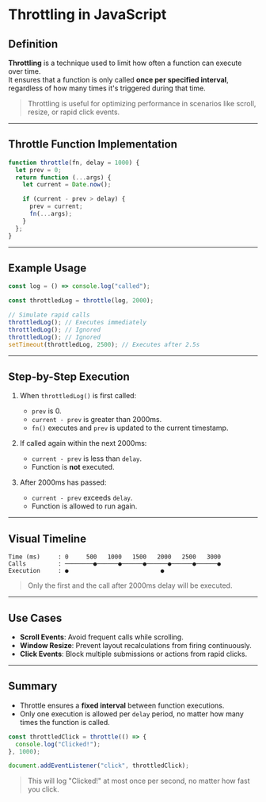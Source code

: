 # Throttling in JavaScript

## Definition

**Throttling** is a technique used to limit how often a function can execute over time.  
It ensures that a function is only called **once per specified interval**, regardless of how many times it's triggered during that time.

> Throttling is useful for optimizing performance in scenarios like scroll, resize, or rapid click events.

---

## Throttle Function Implementation

```javascript
function throttle(fn, delay = 1000) {
  let prev = 0;
  return function (...args) {
    let current = Date.now();

    if (current - prev > delay) {
      prev = current;
      fn(...args);
    }
  };
}
```

---

## Example Usage

```javascript
const log = () => console.log("called");

const throttledLog = throttle(log, 2000);

// Simulate rapid calls
throttledLog(); // Executes immediately
throttledLog(); // Ignored
throttledLog(); // Ignored
setTimeout(throttledLog, 2500); // Executes after 2.5s
```

---

## Step-by-Step Execution

1. When `throttledLog()` is first called:
   - `prev` is 0.
   - `current - prev` is greater than 2000ms.
   - `fn()` executes and `prev` is updated to the current timestamp.

2. If called again within the next 2000ms:
   - `current - prev` is less than `delay`.
   - Function is **not** executed.

3. After 2000ms has passed:
   - `current - prev` exceeds `delay`.
   - Function is allowed to run again.

---

## Visual Timeline

```
Time (ms)     : 0     500   1000   1500   2000   2500   3000
Calls         : ────────●──────●──────●──────●──────●──────●
Execution     : ●                          ●
```

> Only the first and the call after 2000ms delay will be executed.

---

## Use Cases

- **Scroll Events**: Avoid frequent calls while scrolling.
- **Window Resize**: Prevent layout recalculations from firing continuously.
- **Click Events**: Block multiple submissions or actions from rapid clicks.

---

## Summary

- Throttle ensures a **fixed interval** between function executions.
- Only one execution is allowed per `delay` period, no matter how many times the function is called.

```javascript
const throttledClick = throttle(() => {
  console.log("Clicked!");
}, 1000);

document.addEventListener("click", throttledClick);
```

> This will log "Clicked!" at most once per second, no matter how fast you click.
